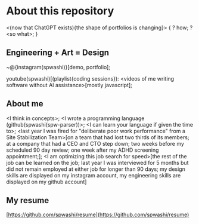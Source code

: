 # About this repository

\<(now that ChatGPT exists){the shape of portfolios is changing}\>
{
    ? how;
    ? \<so what\>;
}

## Engineering + Art = Design
~@{instagram(spwashi)}[demo, portfolio];

youtube(spwashi)[(playlist{coding sessions}): \<videos of me writing software without AI assistance\>[mostly javascript];


## About me
\<I think in concepts\>;
\<I wrote a programming language (github(spwashi(spw-parser))\>;
\<I can learn your language if given the time to\>;
\<last year I was fired for "deliberate poor work performance" from a Site Stabilization Team\>[on a team that had lost two thirds of its members; at a company that had a CEO and CTO step down; two weeks before my scheduled 90 day review; one week after my ADHD screening appointment;];
\<I am optimizing this job search for speed\>[the rest of the job can be learned on the job; last year I was interviewed for 5 months but did not remain employed at either job for longer than 90 days; my design skills are displayed on my instagram account, my engineering skills are displayed on my github account]

## My resume
[https://github.com/spwashi/resume](https://github.com/spwashi/resume)
